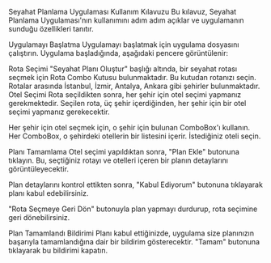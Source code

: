 Seyahat Planlama Uygulaması Kullanım Kılavuzu
Bu kılavuz, Seyahat Planlama Uygulaması'nın kullanımını adım adım açıklar ve uygulamanın sunduğu özellikleri tanıtır.

Uygulamayı Başlatma
Uygulamayı başlatmak için uygulama dosyasını çalıştırın. Uygulama başladığında, aşağıdaki pencere görüntülenir:

Rota Seçimi
"Seyahat Planı Oluştur" başlığı altında, bir seyahat rotası seçmek için Rota Combo Kutusu bulunmaktadır. Bu kutudan rotanızı seçin. Rotalar arasında İstanbul, İzmir, Antalya, Ankara gibi şehirler bulunmaktadır.
Otel Seçimi
Rota seçildikten sonra, her şehir için otel seçimi yapmanız gerekmektedir. Seçilen rota, üç şehir içerdiğinden, her şehir için bir otel seçimi yapmanız gerekecektir.

Her şehir için otel seçmek için, o şehir için bulunan ComboBox'ı kullanın. Her ComboBox, o şehirdeki otellerin bir listesini içerir. İstediğiniz oteli seçin.

Planı Tamamlama
Otel seçimi yapıldıktan sonra, "Plan Ekle" butonuna tıklayın. Bu, seçtiğiniz rotayı ve otelleri içeren bir planın detaylarını görüntüleyecektir.

Plan detaylarını kontrol ettikten sonra, "Kabul Ediyorum" butonuna tıklayarak planı kabul edebilirsiniz.

"Rota Seçmeye Geri Dön" butonuyla plan yapmayı durdurup, rota seçimine geri dönebilirsiniz.

Plan Tamamlandı Bildirimi
Planı kabul ettiğinizde, uygulama size planınızın başarıyla tamamlandığına dair bir bildirim gösterecektir. "Tamam" butonuna tıklayarak bu bildirimi kapatın.
